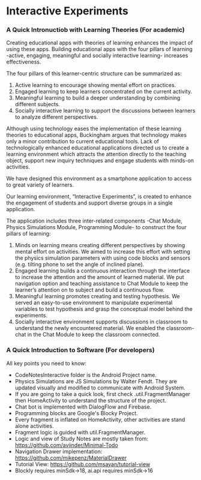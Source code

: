 # Interactive Experiments

### A Quick Intronuctiob with Learning Theories (For academic)

Creating educational apps with theories of learning enhances the impact of using these apps. Building educational apps with the four pillars of learning -active, engaging, meaningful and socially interactive learning- increases effectiveness. 

The four pillars of this learner-centric structure can be summarized as: 

1. Active learning to encourage showing mental effort on practices. 
2. Engaged learning to keep learners concentrated on the current activity. 
3. Meaningful learning to build a deeper understanding by combining different subjects. 
4. Socially interactive learning to support the discussions between learners to analyze different perspectives.

Although using technology eases the implementation of these learning theories to educational apps, Buckingham argues that technology makes only a minor contribution to current educational tools. Lack of technologically enhanced educational applications directed us to create a learning environment which attracts the attention directly to the teaching object, support new inquiry techniques and engage students with minds-on activities. 

We have designed this environment as a smartphone application to access to great variety of learners. 

Our learning environment, “Interactive Experiments”, is created to enhance the engagement of students and support diverse groups in a single application. 

The application includes three inter-related components -Chat Module, Physics Simulations Module, Programming Module- to construct the four pillars of learning: 

1. Minds on learning means creating different perspectives by showing mental effort on activities. We aimed to increase this effort with setting the physics simulation parameters with using code blocks and sensors (e.g. tilting phone to set the angle of inclined plane). 
2. Engaged learning builds a continuous interaction through the interface to increase the attention and the amount of learned material. We put navigation option and teaching assistance to Chat Module to keep the learner’s attention on to subject and build a continuous flow. 
3. Meaningful learning promotes creating and testing hypothesis. We served an easy-to-use environment to manipulate experimental variables to test hypothesis and grasp the conceptual model behind the experiments. 
4. Socially interactive environment supports discussions in classroom to understand the newly encountered material. We enabled the classroom-chat in the Chat Module to keep the classroom connected.

### A Quick Introduction to Software (For developers)

All key points you need to know:

- CodeNotesInteractive folder is the Android Project name. 
- Physics Simulations are JS Simulations by Walter Fendt. They are updated visually and modified to communicate with Android System.
- If you are going to take a quick look, first check .util.FragmentManager then HomeActivity to understand the structure of the project.
- Chat bot is implemented with DialogFlow and Firebase.
- Programming blocks are Google's Blocky Project.
- Every fragment is inflated on HomeActivity, other activities are stand alone activities.
- Fragment logic is guided with util.FragmentManager.
- Logic and view of Study Notes are mostly taken from: https://github.com/avjinder/Minimal-Todo
- Navigation Drawer implementation: https://github.com/mikepenz/MaterialDrawer
- Tutorial View: https://github.com/msayan/tutorial-view
- Blockly requires minSdk->18, ai.api requires minSdk->16






